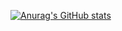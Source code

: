 [![Anurag's GitHub stats](https://github-readme-stats.vercel.app/api?username=rkdmf0000)](https://github.com/anuraghazra/github-readme-stats)
